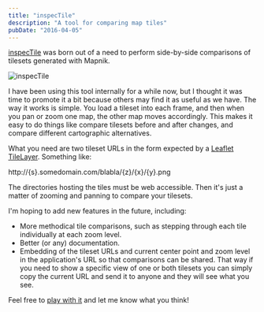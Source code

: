 ```yaml
---
title: "inspecTile"
description: "A tool for comparing map tiles"
pubDate: "2016-04-05"
---
```


[inspecTile](http://jmccarth.github.io/inspecTile) was born out of a need to perform side-by-side comparisons of tilesets generated with Mapnik.

![inspecTile](/assets/inspectile.png)

I have been using this tool internally for a while now, but I thought it was time to promote it a bit because others may find it as useful as we have. The way it works is simple. You load a tileset into each frame, and then when you pan or zoom one map, the other map moves accordingly. This makes it easy to do things like compare tilesets before and after changes, and compare different cartographic alternatives.

What you need are two tileset URLs in the form expected by a [Leaflet TileLayer](http://leafletjs.com/reference.html#tilelayer). Something like:

http://{s}.somedomain.com/blabla/{z}/{x}/{y}.png

The directories hosting the tiles must be web accessible. Then it's just a matter of zooming and panning to compare your tilesets.

I'm hoping to add new features in the future, including:

- More methodical tile comparisons, such as stepping through each tile individually at each zoom level.
- Better (or any) documentation.
- Embedding of the tileset URLs and current center point and zoom level in the application's URL so that comparisons can be shared. That way if you need to show a specific view of one or both tilesets you can simply copy the current URL and send it to anyone and they will see what you see.

Feel free to [play with it](http://jmccarth.github.io/inspecTile) and let me know what you think!
